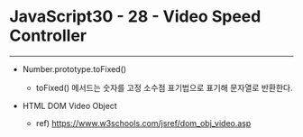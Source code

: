 # JavaScript30 - 28 - Video Speed Controller

---

- Number.prototype.toFixed()

  - toFixed() 메서드는 숫자를 고정 소수점 표기법으로 표기해 문자열로 반환한다.

- HTML DOM Video Object

  - ref) https://www.w3schools.com/jsref/dom_obj_video.asp
